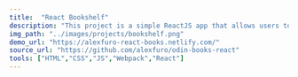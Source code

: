 ```yaml
---
title:  "React Bookshelf"
description: "This project is a simple ReactJS app that allows users to save and edit a collection of books."
img_path: "../images/projects/bookshelf.png"
demo_url: "https://alexfuro-react-books.netlify.com/"
source_url: "https://github.com/alexfuro/odin-books-react"
tools: ["HTML","CSS","JS","Webpack","React"]
---
```

